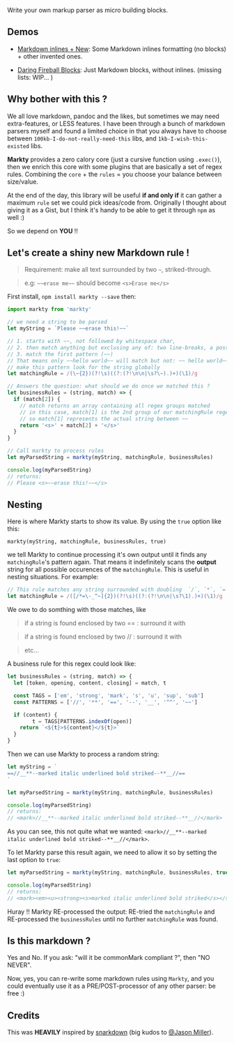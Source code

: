 Write your own markup parser as micro building blocks.

## Demos

- [Markdown inlines + New](https://jsfiddle.net/ko3hubbu/20/): Some Markdown inlines formatting (no blocks) + other invented ones.

- [Daring Fireball Blocks](https://jsfiddle.net/md9316uu/5/): Just Markdown blocks, without inlines. (missing lists: WIP... )

## Why bother with this ?

We all love markdown, pandoc and the likes, but sometimes we may need extra-features, or LESS features. I have been through a bunch of markdown parsers myself and found a limited choice in that you always have to choose between `100kb-I-do-not-really-need-this` libs, and `1kb-I-wish-this-existed` libs.

**Markty** provides a zero calory core (just a cursive function using `.exec()`), then we enrich this core with some plugins that are basically a set of regex rules. Combining the `core` + the `rules` = you choose your balance between size/value.

At the end of the day, this library will be useful **if and only if** it can gather a maximum `rule` set we could pick ideas/code from.
Originally I thought about giving it as a Gist, but I think it's handy to be able to get it through `npm` as well :)

So we depend on **YOU** !!

## Let's create a shiny new Markdown rule !

> Requirement: make all text surrounded by two `~`, striked-through.

> e.g: `~~erase me~~`  should become   `<s>Erase me</s>` 



First install, `npm install markty --save` then:

```js
import markty from 'markty'

// we need a string to be parsed
let myString = `Please ~~erase this!~~`

// 1. starts with ~~, not followed by whitespace char, 
// 2. then match anything but exclusing any of: two line-breaks, a possible whitespace char, a whitespace char + one ~
// 3. match the first pattern (~~)
// That means only ~~hello world~~ will match but not: ~~ hello world~~, ~~hello world ~~, ~~ hello world ~~, etc...
// make this pattern look for the string globally
let matchingRule = /(\~{2})(?!\s)((?:(?!\n\n|\s?\~).)+)(\1)/g

// Answers the question: what should we do once we matched this ?
let businessRules = (string, match) => {
  if (match[2]) {
    // match returns an array containing all regex groups matched
    // in this case, match[1] is the 2nd group of our matchingRule regex
    // so match[1] represents the actual string between ~~
    return '<s>' + match[2] + '</s>'
  } 
}

// Call markty to process rules
let myParsedString = markty(myString, matchingRule, businessRules)

console.log(myParsedString)
// returns:
// Please <s>~~erase this!~~</s>
```


## Nesting

Here is where Markty starts to show its value.
By using the `true` option like this:  

`markty(myString, matchingRule, businessRules, true)` 

we tell Markty to continue processing it's own output until it finds any `matchingRule`'s pattern again. That means it indefinitely scans the **output** string for all possible occurences of the `matchingRule`. This is useful in nesting situations. For example:

```js
// This rule matches any string surrounded with doubling  `/`, `*`, `=`, `-`, `-`, `_`, `^`, and `~`.
let matchingRule = /([/*=\-_^~]{2})(?!\s)((?:(?!\n\n|\s?\1).)+)(\1)/g
``` 

We owe to do somthing with those matches, like 
> if a string is found enclosed by two == : surround it with <mark></mark>

> if a string is found enclosed by two // : surround it with <em></em>

> etc...

A business rule for this regex could look like:

```js
let businessRules = (string, match) => {
  let [token, opening, content, closing] = match, t

  const TAGS = ['em', 'strong', 'mark', 's', 'u', 'sup', 'sub']
  const PATTERNS = ['//', '**', '==', '--', '__', '^^', '~~']

  if (content) {
		t = TAGS[PATTERNS.indexOf(open)]
  	return `<${t}>${content}</${t}>`
  }
}
```

Then we can use Markty to process a random string:

```js
let myString = `
==//__**--marked italic underlined bold striked--**__//==
`

let myParsedString = markty(myString, matchingRule, businessRules)

console.log(myParsedString)
// returns:
// <mark>//__**--marked italic underlined bold striked--**__//</mark>

```

As you can see, this not quite what we wanted: `<mark>//__**--marked italic underlined bold striked--**__//</mark>`.

To let Markty parse this result again, we need to allow it so by setting the last option to `true`:

```js
let myParsedString = markty(myString, matchingRule, businessRules, true) // added true to indefinitely match

console.log(myParsedString)
// returns:
// <mark><em><u><strong><s>marked italic underlined bold striked</s></strong></u></em></mark>
```

Huray !!
Markty RE-processed the output: RE-tried the `matchingRule` and RE-processed the `businessRules` until no further `matchingRule` was found.



## Is this markdown ?

Yes and No.
If you ask: "will it be commonMark compliant ?", then "NO NEVER".

Now, yes, you can re-write some markdown rules using `Markty`, and you could eventually use it as a PRE/POST-processor of any other parser: be free :)


## Credits

This was **HEAVILY** inspired by [snarkdown](https://github.com/developit/snarkdown) (big kudos to [@Jason Miller](https://github.com/developit)).


